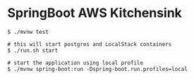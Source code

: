 # SpringBoot AWS Kitchensink

```shell
$ ./mvnw test

# this will start postgres and LocalStack containers
$ ./run.sh start 

# start the application using local profile
$ ./mvnw spring-boot:run -Dspring-boot.run.profiles=local 
```